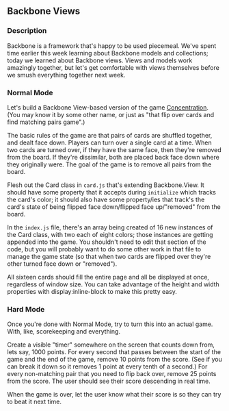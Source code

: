 ## Backbone Views

### Description

Backbone is a framework that's happy to be used piecemeal. We've spent time earlier this week learning about Backbone models and collections; today we learned about Backbone views. Views and models work amazingly together, but let's get comfortable with views themselves before we smush everything together next week.

### Normal Mode

Let's build a Backbone View-based version of the game [Concentration](https://en.wikipedia.org/wiki/Concentration_(game)). (You may know it by some other name, or just as "that flip over cards and find matching pairs game".)

The basic rules of the game are that pairs of cards are shuffled together, and dealt face down. Players can turn over a single card at a time. When two cards are turned over, if they have the same face, then they're removed from the board. If they're dissimilar, both are placed back face down where they originally were. The goal of the game is to remove all pairs from the board.

Flesh out the Card class in `card.js` that's extending Backbone.View. It should have some property that it accepts during `initialize` which tracks the card's color; it should also have some property/ies that track's the card's state of being flipped face down/flipped face up/"removed" from the board.

In the `index.js` file, there's an array being created of 16 new instances of the Card class, with two each of eight colors; those instances are getting appended into the game. You shouldn't need to edit that section of the code, but you will probably want to do some other work in that file to manage the game state (so that when two cards are flipped over they're other turned face down or "removed").

All sixteen cards should fill the entire page and all be displayed at once, regardless of window size. You can take advantage of the height and width properties with display:inline-block to make this pretty easy.

### Hard Mode

Once you're done with Normal Mode, try to turn this into an actual game. With, like, scorekeeping and everything.

Create a visible "timer" somewhere on the screen that counts down from, lets say, 1000 points. For every second that passes between the start of the game and the end of the game, remove 10 points from the score. (See if you can break it down so it removes 1 point at every tenth of a second.) For every non-matching pair that you need to flip back over, remove 25 points from the score. The user should see their score descending in real time.

When the game is over, let the user know what their score is so they can try to beat it next time.